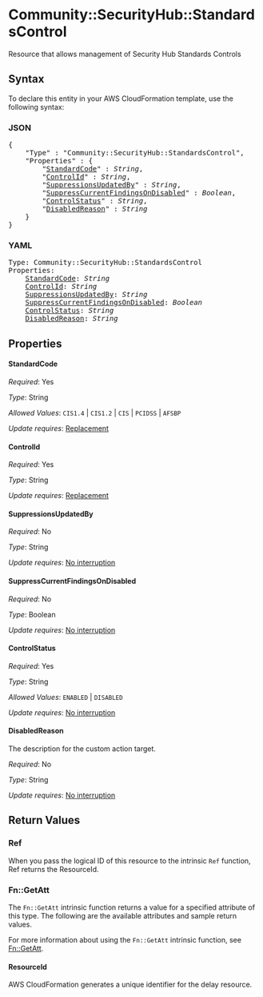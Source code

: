 # Community::SecurityHub::StandardsControl

Resource that allows  management of Security Hub Standards Controls

## Syntax

To declare this entity in your AWS CloudFormation template, use the following syntax:

### JSON

<pre>
{
    "Type" : "Community::SecurityHub::StandardsControl",
    "Properties" : {
        "<a href="#standardcode" title="StandardCode">StandardCode</a>" : <i>String</i>,
        "<a href="#controlid" title="ControlId">ControlId</a>" : <i>String</i>,
        "<a href="#suppressionsupdatedby" title="SuppressionsUpdatedBy">SuppressionsUpdatedBy</a>" : <i>String</i>,
        "<a href="#suppresscurrentfindingsondisabled" title="SuppressCurrentFindingsOnDisabled">SuppressCurrentFindingsOnDisabled</a>" : <i>Boolean</i>,
        "<a href="#controlstatus" title="ControlStatus">ControlStatus</a>" : <i>String</i>,
        "<a href="#disabledreason" title="DisabledReason">DisabledReason</a>" : <i>String</i>
    }
}
</pre>

### YAML

<pre>
Type: Community::SecurityHub::StandardsControl
Properties:
    <a href="#standardcode" title="StandardCode">StandardCode</a>: <i>String</i>
    <a href="#controlid" title="ControlId">ControlId</a>: <i>String</i>
    <a href="#suppressionsupdatedby" title="SuppressionsUpdatedBy">SuppressionsUpdatedBy</a>: <i>String</i>
    <a href="#suppresscurrentfindingsondisabled" title="SuppressCurrentFindingsOnDisabled">SuppressCurrentFindingsOnDisabled</a>: <i>Boolean</i>
    <a href="#controlstatus" title="ControlStatus">ControlStatus</a>: <i>String</i>
    <a href="#disabledreason" title="DisabledReason">DisabledReason</a>: <i>String</i>
</pre>

## Properties

#### StandardCode

_Required_: Yes

_Type_: String

_Allowed Values_: <code>CIS1.4</code> | <code>CIS1.2</code> | <code>CIS</code> | <code>PCIDSS</code> | <code>AFSBP</code>

_Update requires_: [Replacement](https://docs.aws.amazon.com/AWSCloudFormation/latest/UserGuide/using-cfn-updating-stacks-update-behaviors.html#update-replacement)

#### ControlId

_Required_: Yes

_Type_: String

_Update requires_: [Replacement](https://docs.aws.amazon.com/AWSCloudFormation/latest/UserGuide/using-cfn-updating-stacks-update-behaviors.html#update-replacement)

#### SuppressionsUpdatedBy

_Required_: No

_Type_: String

_Update requires_: [No interruption](https://docs.aws.amazon.com/AWSCloudFormation/latest/UserGuide/using-cfn-updating-stacks-update-behaviors.html#update-no-interrupt)

#### SuppressCurrentFindingsOnDisabled

_Required_: No

_Type_: Boolean

_Update requires_: [No interruption](https://docs.aws.amazon.com/AWSCloudFormation/latest/UserGuide/using-cfn-updating-stacks-update-behaviors.html#update-no-interrupt)

#### ControlStatus

_Required_: Yes

_Type_: String

_Allowed Values_: <code>ENABLED</code> | <code>DISABLED</code>

_Update requires_: [No interruption](https://docs.aws.amazon.com/AWSCloudFormation/latest/UserGuide/using-cfn-updating-stacks-update-behaviors.html#update-no-interrupt)

#### DisabledReason

The description for the custom action target.

_Required_: No

_Type_: String

_Update requires_: [No interruption](https://docs.aws.amazon.com/AWSCloudFormation/latest/UserGuide/using-cfn-updating-stacks-update-behaviors.html#update-no-interrupt)

## Return Values

### Ref

When you pass the logical ID of this resource to the intrinsic `Ref` function, Ref returns the ResourceId.

### Fn::GetAtt

The `Fn::GetAtt` intrinsic function returns a value for a specified attribute of this type. The following are the available attributes and sample return values.

For more information about using the `Fn::GetAtt` intrinsic function, see [Fn::GetAtt](https://docs.aws.amazon.com/AWSCloudFormation/latest/UserGuide/intrinsic-function-reference-getatt.html).

#### ResourceId

AWS CloudFormation generates a unique identifier for the delay resource.

